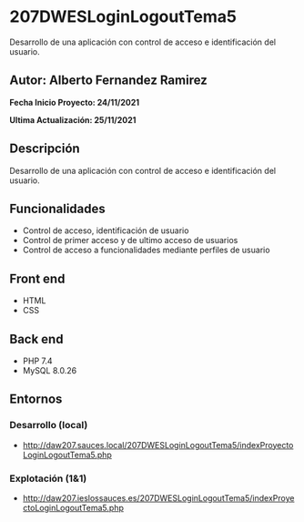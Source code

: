 # 207DWESLoginLogoutTema5
Desarrollo de una aplicación con control de acceso e identificación del usuario.

## Autor: Alberto Fernandez Ramirez

**Fecha Inicio Proyecto: 24/11/2021**

**Ultima Actualización: 25/11/2021**

## Descripción 
Desarrollo de una aplicación con control de acceso e identificación del usuario.

## Funcionalidades
- Control de acceso, identificación de usuario 
- Control de primer acceso y de ultimo acceso de usuarios
- Control de acceso a funcionalidades mediante perfiles de usuario

## Front end
- HTML
- CSS

## Back end
- PHP 7.4
- MySQL 8.0.26

## Entornos
### Desarrollo (local)
- http://daw207.sauces.local/207DWESLoginLogoutTema5/indexProyectoLoginLogoutTema5.php
### Explotación (1&1)
- http://daw207.ieslossauces.es/207DWESLoginLogoutTema5/indexProyectoLoginLogoutTema5.php
